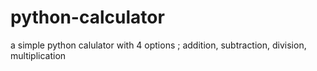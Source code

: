 # python-calculator
a simple python calulator with 4 options ; addition, subtraction, division, multiplication
